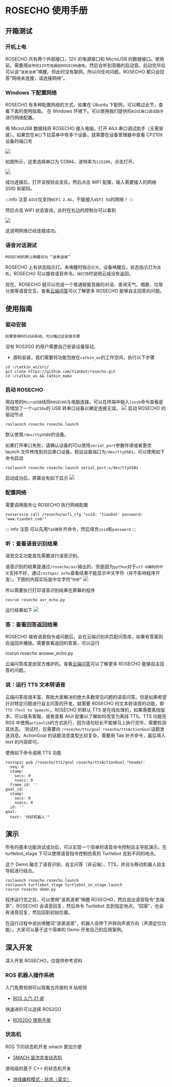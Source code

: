 # ROSECHO 使用手册

## 开箱测试
### 开机上电

ROSECHO 共有两个外部接口，12V 的电源接口和 MicroUSB 的数据接口。使用前，需要用`自带的12V充电器给ROSECHO通电`，然后会听到音箱的启动音。启动完毕后可以说“`波弟波弟`”唤醒。但此时没有联网，所以问任何问题，ROSECHO 都只会回答“网络未连接，请连接网络”。

### Windows 下配置网络

ROSECHO 有多种配置网络的方式。如果在 Ubuntu 下配网，可以略过此节，查看下面的使用指南。
在 Windows 环境下，可以使用我们提供的`AIUI串口调试助手`进行网络配置。

用 MicroUSB 数据线将 ROSECHO 接入电脑，打开 AIUI 串口调试助手（无需安装）。如果您在`串口`下拉菜单中有多个设备，就需要在设备管理器中查看 CP210X 设备的端口号

![](https://img.kancloud.cn/a6/aa/a6aade5f8439ff9c7ad794596a6bfc37_407x50.png)

如图所示，这里选择串口为 COM4，波特率为`115200`，点击打开。

![](https://img.kancloud.cn/10/c1/10c1feb4b674a639bb9e398903ae1726_413x168.png)

成功连接后，打开该按钮会变灰。然后点击 WIFI 配置，输入需要接入的网络 SSID 和密码。

:::info 注意
`AIUI`仅支持`WIFI 2.4G`，不能接入`WIFI 5G`的网络！
:::

然后点击 WIFI 状态查询，此时在右边的控制台可以看到

![](https://img.kancloud.cn/c3/db/c3db21981b1f2976cd461926e5ed68a0_543x37.png)

这说明网络已经连接成功。
### 语音对话测试

`ROSECHO的默认唤醒词为 “波弟波弟”`

ROSECHO 上有状态指示灯。未唤醒时指示`灯灭`。设备唤醒后，状态指示灯为`蓝色`，ROSECHO 可以接收语音命令。`绿灯亮`时说明云端没有返回。

现在，ROSECHO 就可以完成一个普通智能音箱的对话、查询天气、唱歌、垃圾分类等语音交互。查看[云端问答](/manual/rosecho/guide/chapter1.md)可以了解更多 ROSECHO 能够自主回答的问题。

## 使用指南
### 驱动安装

`如果使用ROS2GO系统，可以略过此安装步骤`

没有 ROS2GO 的用户需要自己安装设备驱动。

- 源码安装，我们需要将功能包放在`catkin_ws`的工作空间，执行以下步骤

```shell
cd ~/catkin_ws/src/
git clone https://github.com/tianbot/rosecho.git
cd ~/catkin_ws && catkin_make
```

### 启动 ROSECHO

用自带的`MicroUSB`线将`ROSECHO`与电脑连接。可以在终端中输入`lsusb`命令查看是否增加了一个`cp210x`的 USB 转串口设备以确定连接无误。
![](https://img.kancloud.cn/2d/de/2dde8489603b852c767ad0bcf71741e4_724x38.png)
启动 ROSECHO 的驱动节点
```shell
roslaunch rosecho rosecho.launch
```
默认使用`/dev/ttyUSB0`的设备。

如果打开串口失败，请确认设备的可以使用`serial_port`参数传递或者更改 launch 文件修改到对应串口设备。假设设备端口为`/dev/ttyUSB1`，可以使用如下命令启动
```shell
roslaunch rosecho rosecho.launch serial_port:=/dev/ttyUSB1
```
启动成功后，屏幕会有如下显示
![](https://img.kancloud.cn/63/7b/637bcc113889fde47899af9634eaaacc_450x96.png)

### 配置网络

需要调用服务让 ROSECHO 执行网络配置
```shell
rosservice call /rosecho/wifi_cfg "ssid: 'tianbot' password: 'www.tianbot.com'"
```
::: info 注意
可以先用`Tab键`补齐命令，然后填充`ssid`和`password`
:::

### 听：查看语音识别结果

语音交互功能首先需要进行语音识别。

语音识别的结果是通过`/rosecho/asr`输出的，但是因为`python`对于`utf-8编码的中文`支持不好，通过`rostopic echo`查看结果不能显示中文字符（并不影响程序开发）。下图的内容实际是中文字符“`你好`”
![](https://img.kancloud.cn/4b/13/4b13e335ef6b177b757e19b696f9bde9_357x37.png)

所以需要执行打印语音识别结果在屏幕的程序
```shell
rosrun rosecho asr_echo.py
```

运行结果如下
![](https://img.kancloud.cn/fb/83/fb83c97bce55fc572509ed11f0e5c5d8_651x35.png)

### 答：查看回答返回结果

ROSECHO 接收语音指令或问题后，会在云端识别并匹配问答库，如果有答案则会返回并播放。需要查看返回的答案，可以运行

rosrun rosecho answer_echo.py

云端问答库是由官方维护的。查看[云端问答](/manual/rosecho/guide/chapter1.md)可以了解更多 ROSECHO 能够自主回答的问题。
### 说：运行 TTS 文本转语音

云端问答库很丰富，帮助大家解决的绝大多数常见问题的语音问答。但是如果希望针对特定问题进行自主问答的开发，就需要 ROSECHO 的文本转语音的功能，即`TTS（Text to Speech）`。ROSECHO 的默认 TTS 是在线处理的，如果需要离线版本，可以联系客服，或者查看 AIUI 配置以了解如何改变为离线 TTS。TTS 功能在 ROS 中使用`actionlib`的方式执行，因为语句较长不能够马上执行完毕，需要检测其状态。
测试时，仅需要向 `/rosecho/tts/goal rosecho/ttsActionGoal`话题发送消息。ActionGoal 的话题消息类型比较复杂，需要用 Tab 补齐命令，最后填入 text 的内容即可。

使用如下命令调用 TTS 功能
```shell
rostopic pub /rosecho/tts/goal rosecho/ttsActionGoal "header:
  seq: 0
  stamp:
    secs: 0
    nsecs: 0
  frame_id: ''
goal_id:
  stamp:
    secs: 0
    nsecs: 0
  id: ''
goal:
  text: '你好机器人'"
```
## 演示

所有的基本功能测试成功后，可以实现一个简单的语音命令控制自主导航演示。在 turtlebot_stage 下可以使用语音指令控制仿真的 Turtlebot 去到不同的地点。

这个 Demo 融合了语音识别、自主问答（非云端）、TTS，并且与移动机器人自主导航进行结合。

```shell
roslaunch rosecho rosecho.launch
roslaunch turtlebot_stage turtlebot_in_stage.launch
rosrun rosecho demo.py
```

程序运行完之后，可以使用“波弟波弟”唤醒 ROSECHO，然后说出语音指令“去端茶”，ROSECHO 会语音回复，然后命令 Turtlebot 去到指定地点。“回家”，也会有语音回复，然后回到初始位置。

在运行过程中说出唤醒词“波弟波弟”，机器人会停下并转向声源方向（声源定位功能）。大家可以基于这个简单的 Demo 开发自己的应用案例。

## 深入开发

深入开发 ROSECHO，仅提供参考资料

### ROS 机器人操作系统

入门免费视频可以观看古月居的 B 站视频
- [ROS 入门 21 讲](https://www.bilibili.com/video/BV1zt411G7Vn/)

快速进阶可以选择 ROS2GO

- [ROS2GO 使用手册](/manual/ros2go/)

### 状态机

ROS 下的状态机开发 smach 更加方便
- [SMACH 层次并发状态机](http://wiki.ros.org/smach)

游戏级的基于 C++ 的状态机开发
- [游戏编程模式 - 状态（英文）](https://gameprogrammingpatterns.com/state.html)
